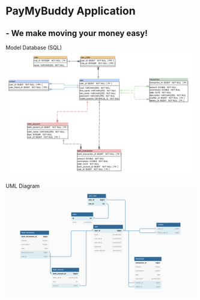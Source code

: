 # PayMyBuddy Application 
## - We make moving your money easy!

Model Database (SQL)
![DatabaseModel_PMB](src/main/resources/Docs/DatabaseModel_PMB.png)

UML Diagram
![UML_PMB](src/main/resources/Docs/UML_PMB.png)